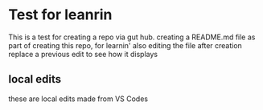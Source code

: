 # Test for leanrin
This is a test for creating a repo via gut hub.
creating a README.md file as part of creating this repo, for learnin'
also editing the file after creation
replace a previous edit to see how it displays

## local edits

these are local edits made from VS Codes
